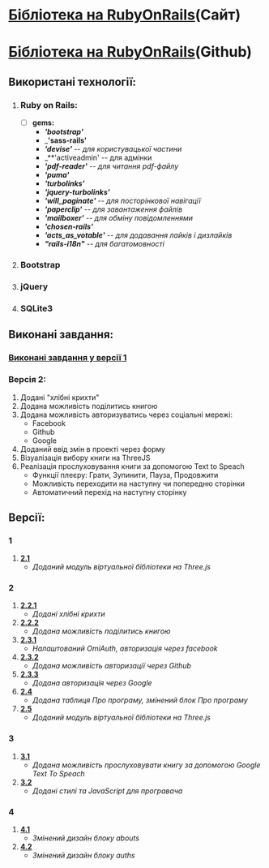# **[Бібліотека на RubyOnRails](http://library-ror.herokuapp.com/ua/)(Сайт)**
# **[Бібліотека на RubyOnRails](https://github.com/sgstriker/library-with-SQLite)(Github)**


## **Використані технології:**
1. ### **Ruby on Rails:**
    - [ ] **gems:**
      - _**'bootstrap'**_
      - _**'sass-rails'**
      - _**'devise'** -- для користувацької частини_
      - _**'activeadmin' -- для адмінки
      - _**'pdf-reader'** -- для читання pdf-файлу_
      - _**'puma'**_
      - _**'turbolinks'**_
      - _**'jquery-turbolinks'**_
      - _**'will_paginate'** -- для посторінкової навігації_
      - _**'paperclip'** -- для завантаження файлів_
      - _**'mailboxer'** -- для обміну повідомленнями_
      - _**'chosen-rails'**_
      - _**'acts_as_votable'** -- для додавання лайків і дизлайків_
      - _**"rails-i18n"** -- для багатомовності_
2. ### **Bootstrap**
3. ### **jQuery**
4. ### **SQLite3**


## **Виконані завдання:**
### **[Виконані завдання у версії 1](https://github.com/lakatoshv/Library-RoR-V1)**
### **Версія 2:**
1. Додані "хлібні крихти"
2. Додана можливість поділитись книгою
3. Додана можливість авторизуватись через соціальні мережі:
    - Facebook
    - Github
    - Google
4. Доданий ввід змін в проекті через форму
5. Візуалізація вибору книги на ThreeJS
6. Реалізація прослуховування книги за допомогою Text to Speach
    - Функції плеєру: Грати, Зупинити, Пауза, Продовжити
    - Можливість переходити на наступну чи попередню сторінки
    - Автоматичний перехід на наступну сторінку


## **Версії:**
### **1**
1. **[2.1](https://github.com/lakatoshv/Library-RoR-V2/tree/v2.1)**
    - _Доданий модуль віртуальної бібліотеки на Three.js_
### **2** 
1. **[2.2.1](https://github.com/lakatoshv/Library-RoR-V2/tree/v2.2.1)**
    - _Додані хлібні крихти_
2. **[2.2.2](https://github.com/lakatoshv/Library-RoR-V2/tree/v2.2.2)**
    - _Додана можливість поділитись книгою_
3. **[2.3.1](https://github.com/lakatoshv/Library-RoR-V2/tree/v2.3.1)**
    - _Налаштований OmiAuth, авторизація через facebook_
4. **[2.3.2](https://github.com/lakatoshv/Library-RoR-V2/tree/v2.3.2)**
    - _Додана можливість авторизації через Github_
5. **[2.3.3](https://github.com/lakatoshv/Library-RoR-V2/tree/v2.3.3)**
    - _Додана авторизація через Google_
6. **[2.4](https://github.com/lakatoshv/Library-RoR-V2/tree/v2.4)**
    - _Додана таблиця Про програму, змінений блок Про програму_
7. **[2.5](https://github.com/lakatoshv/Library-RoR-V2/tree/v2.5)**
    - _Доданий модуль віртуальної бібліотеки на Three.js_
### **3**
1. **[3.1](https://github.com/lakatoshv/Library-RoR-V2/tree/v3.1)**
    - _Додана можливість прослуховувати книгу за допомогою Google Text To Speach_
2. **[3.2](https://github.com/lakatoshv/Library-RoR-V2/tree/v3.2)**
    - _Додані стилі та JavaScript для програвача_
### **4**
1. **[4.1](https://github.com/lakatoshv/Library-RoR-V2/tree/v4.1)**
    - _Змінений дизайн блоку abouts_
2. **[4.2](https://github.com/lakatoshv/Library-RoR-V2/tree/v4.2)**
    - _Змінений дизайн блоку auths_
  

